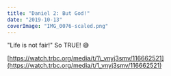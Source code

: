 ```yaml
---
title: "Daniel 2: But God!"
date: "2019-10-13"
coverImage: "IMG_0076-scaled.png"
---
```


"Life is not fair!" So TRUE! 😅

[https://watch.trbc.org/media/t/1\_vnyj3smv/116662521](https://watch.trbc.org/media/t/1_vnyj3smv/116662521)

